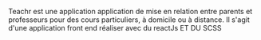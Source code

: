 Teachr est une application  application de mise en relation entre parents et professeurs pour des cours particuliers, à domicile ou à distance.
Il s'agit d'une application front end réaliser avec du reactJs ET DU SCSS